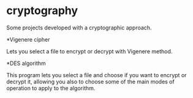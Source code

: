 # cryptography
Some projects developed with a cryptographic approach.

*Vigenere cipher

Lets you select a file to encrypt or decrypt with Vigenere method.

*DES algorithm

This program lets you select a file and choose if you want to encrypt or decrypt it, allowing you also to choose some of the main modes of operation to apply to the algorithm.
